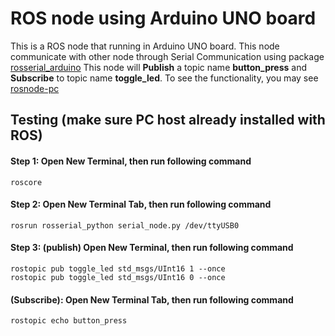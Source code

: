 # ROS node using Arduino UNO board
This is a ROS node that running in Arduino UNO board. This node communicate with other node through Serial Communication using package [rosserial_arduino](http://wiki.ros.org/rosserial_arduino/Tutorials) This node will **Publish** a topic name **button_press** and **Subscribe** to topic name **toggle_led**.
To see the functionality, you may see [rosnode-pc](https://github.com/kingdiaw/rospkg_pc-arduino)

## Testing (make sure PC host already installed with ROS)
#### Step 1: Open New Terminal, then run following command
`roscore`
#### Step 2: Open New Terminal Tab, then run following command
`rosrun rosserial_python serial_node.py /dev/ttyUSB0`
#### Step 3: (publish) Open New Terminal, then run following command
```
rostopic pub toggle_led std_msgs/UInt16 1 --once
rostopic pub toggle_led std_msgs/UInt16 0 --once
```
#### (Subscribe): Open New Terminal Tab, then run following command
`rostopic echo button_press`
